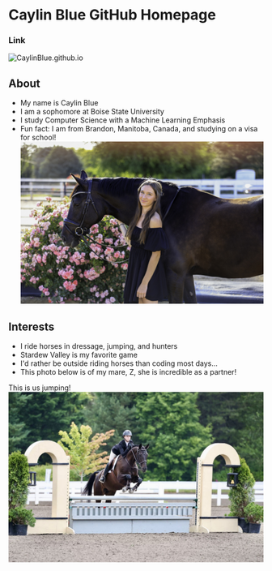 # Caylin Blue GitHub Homepage

### Link 
![CaylinBlue.github.io](https://caylinblue.github.io)

## About
- My name is Caylin Blue
- I am a sophomore at Boise State University
- I study Computer Science with a Machine Learning Emphasis
- Fun fact: I am from Brandon, Manitoba, Canada, and studying on a visa for school!
![Photo of Z and I](Z_Me.JPG)
## Interests
- I ride horses in dressage, jumping, and hunters
- Stardew Valley is my favorite game
- I'd rather be outside riding horses than coding most days...
- This photo below is of my mare, Z, she is incredible as a partner!

This is us jumping!
![Photo of Z jumping](Z_Jumpjng.jpg)
